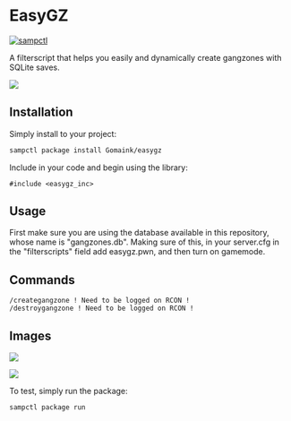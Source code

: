 # EasyGZ

[![sampctl](https://img.shields.io/badge/sampctl-easygz_inc-2f2f2f.svg?style=for-the-badge)](https://github.com/Gomaink/easygz)

A filterscript that helps you easily and dynamically create gangzones with SQLite saves.

![](https://i.imgur.com/hqDPQOv.png)

## Installation

Simply install to your project:

```bash
sampctl package install Gomaink/easygz
```

Include in your code and begin using the library:

```pawn
#include <easygz_inc>
```

## Usage

First make sure you are using the database available in this repository, whose name is "gangzones.db".
Making sure of this, in your server.cfg in the "filterscripts" field add easygz.pwn, and then turn on gamemode.

## Commands

```pawn
/creategangzone ! Need to be logged on RCON !
/destroygangzone ! Need to be logged on RCON !
```

## Images
![](https://i.imgur.com/yH8jmFo.png)

![](https://i.imgur.com/juiEAZl.png)

To test, simply run the package:

```bash
sampctl package run
```
